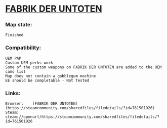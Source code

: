 # [FABRIK DER UNTOTEN](https://steamcommunity.com/sharedfiles/filedetails/?id=761501926)

### Map state:
	Finished

### Compatibility:
    UEM PAP
    Custom UEM perks work
    Some of the custom weapons on FABRIK DER UNTOTEN are added to the UEM camo list
    Map does not contain a gobblegum machine
    EE should be completable - Not Tested

### Links:
	Browser:	[FABRIK DER UNTOTEN](https://steamcommunity.com/sharedfiles/filedetails/?id=761501926)
	Steam:		steam://openurl/https://steamcommunity.com/sharedfiles/filedetails/?id=761501926